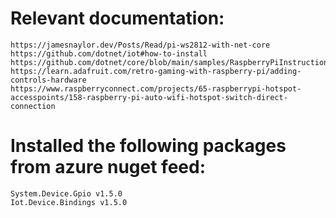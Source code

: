 # Relevant documentation:
	https://jamesnaylor.dev/Posts/Read/pi-ws2812-with-net-core
	https://github.com/dotnet/iot#how-to-install
	https://github.com/dotnet/core/blob/main/samples/RaspberryPiInstructions.md
	https://learn.adafruit.com/retro-gaming-with-raspberry-pi/adding-controls-hardware
	https://www.raspberryconnect.com/projects/65-raspberrypi-hotspot-accesspoints/158-raspberry-pi-auto-wifi-hotspot-switch-direct-connection

# Installed the following packages from azure nuget feed:
    System.Device.Gpio v1.5.0
    Iot.Device.Bindings v1.5.0